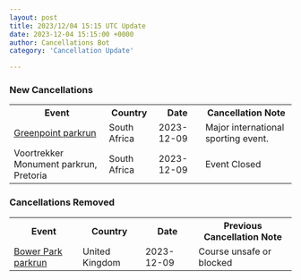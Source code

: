 ```yaml
---
layout: post
title: 2023/12/04 15:15 UTC Update
date: 2023-12-04 15:15:00 +0000
author: Cancellations Bot
category: 'Cancellation Update'

---
```


<h3>New Cancellations</h3>
<div class='hscrollable'>
<table style='width: 100%'>
    <tr>
        <th>Event</th>
        <th>Country</th>
        <th>Date</th>
        <th>Cancellation Note</th>
    </tr>
    <tr>
        <td><a href="https://www.parkrun.co.za/greenpoint">Greenpoint parkrun</a></td>
        <td>South Africa</td>
        <td>2023-12-09</td>
        <td>Major international sporting event.</td>
    </tr>
    <tr>
        <td>Voortrekker Monument parkrun, Pretoria</td>
        <td>South Africa</td>
        <td>2023-12-09</td>
        <td>Event Closed</td>
    </tr>
</table>
</div>
<h3>Cancellations Removed</h3>
<div class='hscrollable'>
<table style='width: 100%'>
    <tr>
        <th>Event</th>
        <th>Country</th>
        <th>Date</th>
        <th>Previous Cancellation Note</th>
    </tr>
    <tr>
        <td><a href="https://www.parkrun.org.uk/bowerpark">Bower Park parkrun</a></td>
        <td>United Kingdom</td>
        <td>2023-12-09</td>
        <td>Course unsafe or blocked</td>
    </tr>
</table>
</div>
